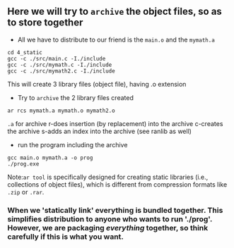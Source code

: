 ## Here we will try to `archive` the object files, so as to store together
- All we have to distribute to our friend is the `main.o` and the `mymath.a`
```
cd 4_static
gcc -c ./src/main.c -I./include
gcc -c ./src/mymath.c -I./include
gcc -c ./src/mymath2.c -I./include
```
This will create 3 library files (object file), having .o extension

- Try to `archive` the 2 library files created
```
ar rcs mymath.a mymath.o mymath2.o
```
`.a` for archive
r-does insertion (by replacement) into the archive
c-creates the archive
s-adds an index into the archive (see ranlib as well)

- run the program including the archive
```
gcc main.o mymath.a -o prog
./prog.exe
```

Note:`ar tool` is specifically designed for creating static libraries (i.e., collections of object files), which is different from compression formats like `.zip` or `.rar`.

### When we 'statically link' everything is bundled together. This simplifies distribution to anyone who wants to run './prog'. However, we are packaging *everything* together, so think carefully if this is what you want.